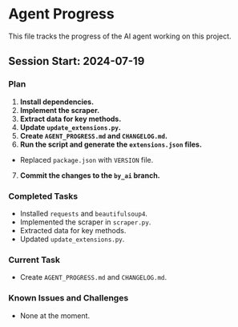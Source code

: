 # Agent Progress

This file tracks the progress of the AI agent working on this project.

## Session Start: 2024-07-19

### Plan
1.  **Install dependencies.**
2.  **Implement the scraper.**
3.  **Extract data for key methods.**
4.  **Update `update_extensions.py`.**
5.  **Create `AGENT_PROGRESS.md` and `CHANGELOG.md`.**
6.  **Run the script and generate the `extensions.json` files.**
*   Replaced `package.json` with `VERSION` file.
7.  **Commit the changes to the `by_ai` branch.**

### Completed Tasks
*   Installed `requests` and `beautifulsoup4`.
*   Implemented the scraper in `scraper.py`.
*   Extracted data for key methods.
*   Updated `update_extensions.py`.

### Current Task
*   Create `AGENT_PROGRESS.md` and `CHANGELOG.md`.

### Known Issues and Challenges
*   None at the moment.

